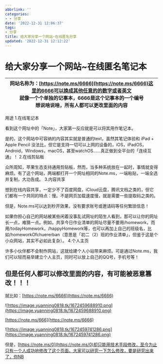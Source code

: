 ```yaml
---
abbrlink: ''
categories:
- - 分享
date: '2022-12-31 12:06:37'
tags:
- 分享
title: 给大家分享一个网站~在线匿名分享
updated: '2022-12-31 12:12:22'
---
```

# 给大家分享一个网站~在线匿名笔记本

| 网站名称为：[https://note.ms/6666](https://note.ms/6666)这里的6666可以换成其他任意的的数字或者英文<br />就像一个个单独的记事本，6666是这个记事本的一个编号<br />想说啥说啥，所有人都可以更改里面的内容 |
| --------------------------------------------------------------------------------------------------------------------------------------------------------------------------------------------------- |



用途
1.在线笔记本

看到这个网址中的「Note」，大家第一反应就是可以将其用作笔记本。

是的，这个网站中可容纳的内容其实就是普通的text，虽然其笔记体验和 iPad + Apple Pencil 没法比，但它是支持一切可以上网的设备的，iOS，iPadOS，Android，Windows，macOS，甚至watchOS……真正做到全平台的「连续互通」！
2.在线剪贴板

众所周知，苹果生态支持通用剪贴板，然而，当多种系统放在一起时，事情就变得麻烦。有了这个网站，两端都打开一个网址相同的Note.ms，一端粘贴，一端全选并复制，大功告成。
3.内容共享

想到在线内容共享，一定少不了百度网盘，iCloud云盘，腾讯文档之类的，但它们都有一个共同的特点：慢。不是网页加载速度慢，就是需要一些提取码之类的。

但是，Note.ms可以达到秒开效果，没有要求账号或邀请码等任何繁琐信息！

如果你担心自己的网站被某些闲着没事乱试网址的陌生人看到，那可以让你的网址长一点，难猜一点。例如，共享今日作业清单的网址尽量不要用/homework，而用/todayHomework，/happyHomework等，也可以再加上自己的班级名，比如/homeworkOfchuererban（意思是「初二（2）班的作业清单」，但鉴于这是个小众网站，其实不必如此复杂）。
4.个人主页

许多小伙伴都不会制作网站，这就给建个人小站带来麻烦。可是通过Note.ms，我们可以轻而易举建立个人主页，同时可以放上自己的QQ号，手机号等！

## 但是任何人都可以修改里面的内容，有可能被恶意篡改！！！



就比如：[https://note.ms/6666](https://note.ms/6666)

![https://image.yuanning0818.tk/1672459688910.png](https://image.yuanning0818.tk/1672459688910.png)

[https://note.ms/666](https://note.ms/6666)

![https://image.yuanning0818.tk/1672459741286.png](https://image.yuanning0818.tk/1672459741286.png)

但是，[https://note.ms/0](https://note.ms/0)却只能用技术手段修改，至今为止只有一个人成功地修改了这个页面。大家可以研究一下怎么修改，要是研究出来了，你NB
